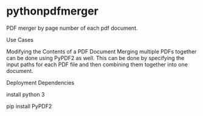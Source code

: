 # pythonpdfmerger
PDF merger by page number of each pdf document.

Use Cases

Modifying the Contents of a PDF Document
Merging multiple PDFs together can be done using PyPDF2 as well. This can be done by specifying the input paths for each PDF file and then combining them together into one document.

Deployment Dependencies

install python 3

pip install PyPDF2
